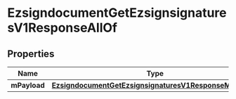 

# EzsigndocumentGetEzsignsignaturesV1ResponseAllOf


## Properties

| Name | Type | Description | Notes |
|------------ | ------------- | ------------- | -------------|
|**mPayload** | [**EzsigndocumentGetEzsignsignaturesV1ResponseMPayload**](EzsigndocumentGetEzsignsignaturesV1ResponseMPayload.md) |  |  |



